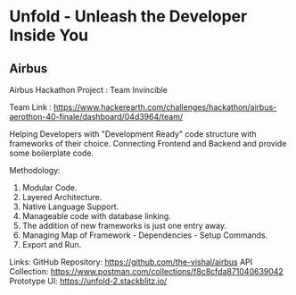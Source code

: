 # Unfold - Unleash the Developer Inside You

## Airbus
Airbus Hackathon Project : Team Invincible


Team Link : https://www.hackerearth.com/challenges/hackathon/airbus-aerothon-40-finale/dashboard/04d3964/team/



Helping Developers with "Development Ready" code structure with frameworks of their choice. Connecting Frontend and Backend and provide some boilerplate code.

Methodology: 
1. Modular Code.
2. Layered Architecture.
3. Native Language Support.
4. Manageable code with database linking.
5. The addition of new frameworks is just one entry away.
6. Managing Map of Framework - Dependencies - Setup Commands.
7. Export and Run.


Links:
GitHub Repository: https://github.com/the-vishal/airbus
API Collection: https://www.postman.com/collections/f8c8cfda871040639042
Prototype UI: https://unfold-2.stackblitz.io/